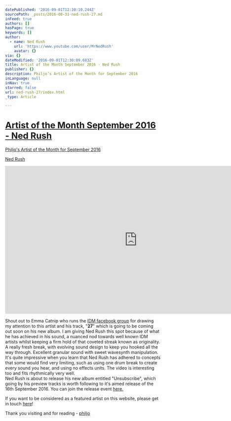 ```yaml
---
datePublished: '2016-09-01T12:30:10.244Z'
sourcePath: _posts/2016-08-31-ned-rush-27.md
inFeed: true
authors: []
hasPage: true
keywords: []
author:
  - name: Ned Rush
    url: 'https://www.youtube.com/user/MrNedRush'
    avatar: {}
via: {}
dateModified: '2016-09-01T12:30:09.683Z'
title: Artist of the Month September 2016 - Ned Rush
publisher: {}
description: Philjo’s Artist of the Month for September 2016
inLanguage: null
inNav: true
starred: false
url: ned-rush-27/index.html
_type: Article

---
```

# [Artist of the Month September 2016 - Ned Rush][0]

[Philjo's Artist of the Month for September 2016][1]

[Ned Rush][1]

<iframe src="https://cdn.embedly.com/widgets/media.html?src=https%3A%2F%2Fwww.youtube.com%2Fembed%2FQUVf_tnBmwY%3Ffeature%3Doembed&amp;url=http%3A%2F%2Fwww.youtube.com%2Fwatch%3Fv%3DQUVf_tnBmwY&amp;image=https%3A%2F%2Fi.ytimg.com%2Fvi%2FQUVf_tnBmwY%2Fhqdefault.jpg&amp;key=b7d04c9b404c499eba89ee7072e1c4f7&amp;type=text%2Fhtml&amp;schema=youtube" width="854" height="480" scrolling="no" frameborder="0" allowfullscreen="" style=""></iframe>

Shout out to Emma Catnip who runs the [IDM facebook group][2] for drawing my attention to this artist and his track, "**27**" which is going to be coming out soon on his new album. I am giving Ned Rush this spot because of what he has achieved in his sound, a nuanced nod towards well known IDM artists whilst keeping a firm hold of that coveted streak known as originality. A really fresh break, with evolving sound design to keep you hooked all the way through. Excellent granular sound with sweet wavesynth manipulation. It's quite impressive when you learn that Ned Rush has adhered to concepts that some would find very limiting, such as using one drum break to create every sound you hear, and using no effects units. The video is interesting too and fits rhythmically very well.  
Ned Rush is about to release his new album entitled "Unsubscribe", which going by his preview tracks is worth following to it's aimed release of the 16th September 2016\. You can join the release event [here.][3]

If you want to be considered as a featured artist on this website, please get in touch [here][4]!

Thank you visiting and for reading - [philjo][5]

[0]: https://thegrid.ai/philjo/ned-rush-27/ "Title link"
[1]: https://thegrid.ai/philjo/ned-rush-27 "Artist of the Month Sept 2016"
[2]: https://www.facebook.com/groups/idmfan/
[3]: https://www.facebook.com/events/365212463809780/
[4]: https://www.facebook.com/philjomusic "philjo on facebook"
[5]: https://thegrid.ai/philjo/